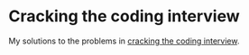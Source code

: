 # Cracking the coding interview

My solutions to the problems in [cracking the coding interview](https://www.amazon.com/Cracking-Coding-Interview-Programming-Questions/dp/0984782850).
